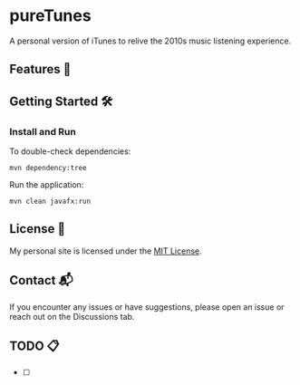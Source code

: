 # pureTunes
A personal version of iTunes to relive the 2010s music listening experience.

## Features 🚀

## Getting Started 🛠️

### Install and Run
To double-check dependencies:
```shell
mvn dependency:tree
```


Run the application:
```shell
mvn clean javafx:run
```

## License 📜
My personal site is licensed under the [MIT License](https://mit-license.org/).

## Contact 📬
If you encounter any issues or have suggestions, please open an issue or reach out on the Discussions tab.

## TODO 📋
- [ ] 
